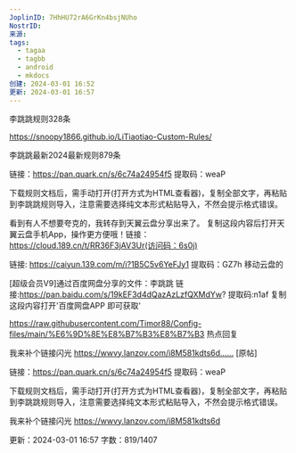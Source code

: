 ```yaml
---
JoplinID: 7HhHU72rA6GrKn4bsjNUho
NostrID: 
来源: 
tags:
  - tagaa
  - tagbb
  - android
  - mkdocs
创建: 2024-03-01 16:52
更新: 2024-03-01 16:57
---
```

李跳跳规则328条

https://snoopy1866.github.io/LiTiaotiao-Custom-Rules/

李跳跳最新2024最新规则879条

链接：https://pan.quark.cn/s/6c74a24954f5
提取码：weaP

下载规则文档后，需手动打开(打开方式为HTML查看器)，复制全部文字，再粘贴到李跳跳规则导入，注意需要选择纯文本形式粘贴导入，不然会提示格式错误。
	
 
 
看到有人不想要夸克的，我转存到天翼云盘分享出来了。
复制这段内容后打开天翼云盘手机App，操作更方便哦！链接：https://cloud.189.cn/t/RR36F3jAV3Ur(访问码：6s0j)
 
 
链接: https://caiyun.139.com/m/i?1B5C5v6YeFJy1
提取码：GZ7h
移动云盘的

 
 
[超级会员V9]通过百度网盘分享的文件：李跳跳
链接:https://pan.baidu.com/s/19kEF3d4dQazAzLzfQXMdYw?
提取码:n1af
复制这段内容打开'百度网盘APP 即可获取'

	
 
 
https://raw.githubusercontent.com/Timor88/Config-files/main/%E6%9D%8E%E8%B7%B3%E8%B7%B3
热点回复


我来补个链接闪光
https://wwvy.lanzov.com/i8M581kdts6d…… [原帖]

链接：https://pan.quark.cn/s/6c74a24954f5
提取码：weaP

下载规则文档后，需手动打开(打开方式为HTML查看器)，复制全部文字，再粘贴到李跳跳规则导入，注意需要选择纯文本形式粘贴导入，不然会提示格式错误。


我来补个链接闪光
https://wwvy.lanzov.com/i8M581kdts6d


更新：2024-03-01 16:57 字数：819/1407
